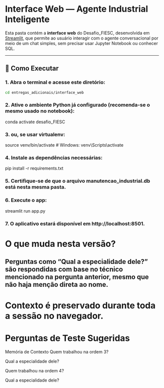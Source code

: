 # Interface Web — Agente Industrial Inteligente

Esta pasta contém a **interface web** do Desafio_FIESC, desenvolvida em [Streamlit](https://streamlit.io/), que permite ao usuário interagir com o agente conversacional por meio de um chat simples, sem precisar usar Jupyter Notebook ou conhecer SQL.

---

## 🚀 Como Executar

### 1. Abra o terminal e acesse este diretório:
   ```bash
   cd entregas_adicionais/interface_web
  ```

### 2. Ative o ambiente Python já configurado (recomenda-se o mesmo usado no notebook):

conda activate desafio_FIESC

### 3. ou, se usar virtualenv:

source venv/bin/activate   # Windows: venv\Scripts\activate

### 4. Instale as dependências necessárias:

pip install -r requirements.txt

### 5. Certifique-se de que o arquivo manutencao_industrial.db está nesta mesma pasta.

### 6. Execute o app:

streamlit run app.py

### 7. O aplicativo estará disponível em http://localhost:8501.


# O que muda nesta versão?
## Perguntas como “Qual a especialidade dele?” são respondidas com base no técnico mencionado na pergunta anterior, mesmo que não haja menção direta ao nome.

# Contexto é preservado durante toda a sessão no navegador.

# Perguntas de Teste Sugeridas

Memória de Contexto
Quem trabalhou na ordem 3?

Qual a especialidade dele?

Quem trabalhou na ordem 4?

Qual a especialidade dele?
